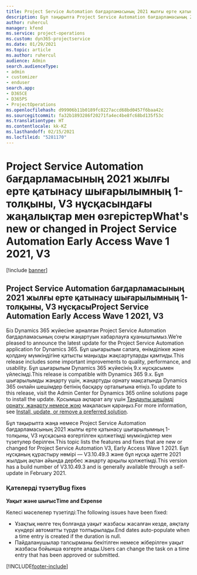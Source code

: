 ```yaml
---
title: Project Service Automation бағдарламасының 2021 жылғы ерте қатынасу шығарылымның 1-толқыны, V3 нұсқасындағы жаңалықтар мен өзгерістер
description: Бұл тақырыпта Project Service Automation бағдарламасының 2021 жылғы ерте қатынасу шығарылымның 1-толқыны, V3 нұсқасындағы қолжетімді мүмкіндіктер мен түзетулер берілген.
author: ruhercul
manager: kfend
ms.service: project-operations
ms.custom: dyn365-projectservice
ms.date: 01/29/2021
ms.topic: article
ms.author: ruhercul
audience: Admin
search.audienceType:
- admin
- customizer
- enduser
search.app:
- D365CE
- D365PS
- ProjectOperations
ms.openlocfilehash: d99906b11b0189fc8227accd68bd0457f6baa42c
ms.sourcegitcommit: fa32b1893286f20271fa4ec4be8fc68bd135f53c
ms.translationtype: HT
ms.contentlocale: kk-KZ
ms.lasthandoff: 02/15/2021
ms.locfileid: "5281170"
---
```

# <a name="whats-new-or-changed-in-project-service-automation-early-access-wave-1-2021-v3"></a><span data-ttu-id="9c1a9-103">Project Service Automation бағдарламасының 2021 жылғы ерте қатынасу шығарылымның 1-толқыны, V3 нұсқасындағы жаңалықтар мен өзгерістер</span><span class="sxs-lookup"><span data-stu-id="9c1a9-103">What's new or changed in Project Service Automation Early Access Wave 1 2021, V3</span></span>

[!include [banner](../includes/psa-now-project-operations.md)]

## <a name="project-service-automation-early-access-wave-1-2021-v3"></a><span data-ttu-id="9c1a9-104">Project Service Automation бағдарламасының 2021 жылғы ерте қатынасу шығарылымның 1-толқыны, V3 нұсқасы</span><span class="sxs-lookup"><span data-stu-id="9c1a9-104">Project Service Automation Early Access Wave 1 2021, V3</span></span>

<span data-ttu-id="9c1a9-105">Біз Dynamics 365 жүйесіне арналған Project Service Automation бағдарламасының соңғы жаңартуын хабарлауға қуаныштымыз.</span><span class="sxs-lookup"><span data-stu-id="9c1a9-105">We’re pleased to announce the latest update for the Project Service Automation application for Dynamics 365.</span></span> <span data-ttu-id="9c1a9-106">Бұл шығарылым сапаға, өнімділікке және қолдану мүмкіндігіне қатысты маңызды жақсартуларды қамтиды.</span><span class="sxs-lookup"><span data-stu-id="9c1a9-106">This release includes some important improvements to quality, performance, and usability.</span></span> <span data-ttu-id="9c1a9-107">Бұл шығарылым Dynamics 365 жүйесінің 9.x нұсқасымен үйлесімді.</span><span class="sxs-lookup"><span data-stu-id="9c1a9-107">This release is compatible with Dynamics 365 9.x.</span></span> <span data-ttu-id="9c1a9-108">Бұл шығарылымды жаңарту үшін, жаңартуды орнату мақсатында Dynamics 365 онлайн шешімдер бетінің басқару орталығына өтіңіз.</span><span class="sxs-lookup"><span data-stu-id="9c1a9-108">To update to this release, visit the Admin Center for Dynamics 365 online solutions page to install the update.</span></span> <span data-ttu-id="9c1a9-109">Қосымша ақпарат алу үшін [Таңдаулы шешімді орнату, жаңарту немесе жою](https://docs.microsoft.com/power-platform/admin/install-remove-preferred-solution) мақаласын қараңыз.</span><span class="sxs-lookup"><span data-stu-id="9c1a9-109">For more information, see [Install, update, or remove a preferred solution](https://docs.microsoft.com/power-platform/admin/install-remove-preferred-solution).</span></span>

<span data-ttu-id="9c1a9-110">Бұл тақырыпта жаңа немесе Project Service Automation бағдарламасының 2021 жылғы ерте қатынасу шығарылымның 1-толқыны, V3 нұсқасына өзгертілген қолжетімді мүмкіндіктер мен түзетулер берілген.</span><span class="sxs-lookup"><span data-stu-id="9c1a9-110">This topic lists the features and fixes that are new or changed for Project Service Automation V3, Early Access Wave 1 2021.</span></span> <span data-ttu-id="9c1a9-111">Бұл нұсқаның құрастыру нөмірі — V3.10.49.3 және бұл нұсқа әдетте 2021 жылдың ақпан айында дербес жаңарту арқылы қолжетімді.</span><span class="sxs-lookup"><span data-stu-id="9c1a9-111">This version has a build number of V3.10.49.3 and is generally available through a self-update in February 2021.</span></span>


### <a name="bug-fixes"></a><span data-ttu-id="9c1a9-112">Қателерді түзету</span><span class="sxs-lookup"><span data-stu-id="9c1a9-112">Bug fixes</span></span>

<span data-ttu-id="9c1a9-113">**Уақыт және шығыс**</span><span class="sxs-lookup"><span data-stu-id="9c1a9-113">**Time and Expense**</span></span>

<span data-ttu-id="9c1a9-114">Келесі мәселелер түзетілді:</span><span class="sxs-lookup"><span data-stu-id="9c1a9-114">The following issues have been fixed:</span></span>

- <span data-ttu-id="9c1a9-115">Ұзақтық нөлге тең болғанда уақыт жазбасы жасалған кезде, аяқталу күндері автоматты түрде толтырылады.</span><span class="sxs-lookup"><span data-stu-id="9c1a9-115">End dates auto-populate when a time entry is created if the duration is null.</span></span>
- <span data-ttu-id="9c1a9-116">Пайдаланушылар тапсырманы бекітілген немесе жіберілген уақыт жазбасы бойынша өзгерте алады.</span><span class="sxs-lookup"><span data-stu-id="9c1a9-116">Users can change the task on a time entry that has been approved or submitted.</span></span>


[!INCLUDE[footer-include](../includes/footer-banner.md)]